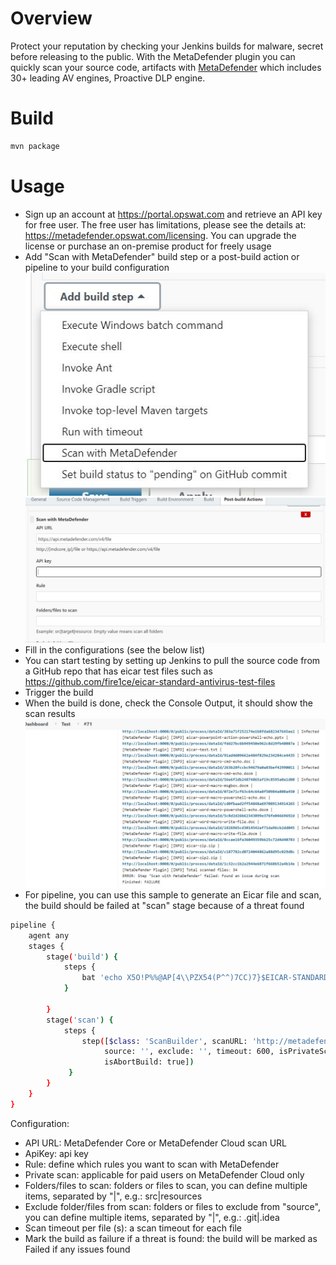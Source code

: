 # Overview

Protect your reputation by checking your Jenkins builds for malware, secret before releasing to the public. With the MetaDefender plugin you can quickly scan your source code, artifacts with [MetaDefender](https://www.opswat.com/products/metadefender) which includes 30+ leading AV engines, Proactive DLP engine. 

# Build
```sh
mvn package
```

# Usage

- Sign up an account at <https://portal.opswat.com> and retrieve an API key for free user. The free user has limitations, please see the details at: <https://metadefender.opswat.com/licensing>. You can upgrade the license or purchase an on-premise product for freely usage
- Add "Scan with MetaDefender" build step or a post-build action or pipeline to your build configuration
![add build step](docs/images/add_build_step.JPG)
![configuration](docs/images/configuration.JPG)
- Fill in the configurations (see the below list)
- You can start testing by setting up Jenkins to pull the source code from a GitHub repo that has eicar test files such as https://github.com/fire1ce/eicar-standard-antivirus-test-files
- Trigger the build
- When the build is done, check the Console Output, it should show the scan results
![scan result](docs/images/scan_result.JPG)
- For pipeline, you can use this sample to generate an Eicar file and scan, the build should be failed at "scan" stage because of a threat found
```sh
pipeline {
    agent any
    stages {
        stage('build') {
            steps {
                bat 'echo X5O!P%%@AP[4\\PZX54(P^^)7CC)7}$EICAR-STANDARD-ANTIVIRUS-TEST-FILE!$H+H* > file_to_scan.txt'
            }
            
        }
        stage('scan') {
            steps {
                step([$class: 'ScanBuilder', scanURL: 'http://metadefender_ip/file', apiKey: '', rule: '', 
                     source: '', exclude: '', timeout: 600, isPrivateScan: false, isShowBlockedOnly: false, 
                     isAbortBuild: true])
             }
        }
    }
}
```


Configuration:
- API URL: MetaDefender Core or MetaDefender Cloud scan URL
- ApiKey: api key
- Rule: define which rules you want to scan with MetaDefender
- Private scan: applicable for paid users on MetaDefender Cloud only
- Folders/files to scan: folders or files to scan, you can define multiple items, separated by "|", e.g.: src|resources
- Exclude folder/files from scan: folders or files to exclude from "source", you can define multiple items, separated by "|", e.g.: .git|.idea
- Scan timeout per file (s): a scan timeout for each file
- Mark the build as failure if a threat is found: the build will be marked as Failed if any issues found

